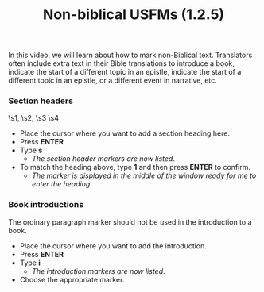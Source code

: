 ﻿---
title: Non-biblical USFMs (1.2.5)
---
In this video, we will learn about how to mark non-Biblical text. Translators often include extra text in their Bible translations to introduce a book, indicate the start of a different topic in an epistle, indicate the start of a different topic in an epistle, or a different event in narrative, etc.

### Section headers

\\s1, \\s2, \\s3 \\s4

-  Place the cursor where you want to add a section heading here.
-  Press **ENTER**
-  Type **s**  
    -  *The section header markers are now listed*.
-  To match the heading above, type **1** and then press **ENTER** to confirm.  
    -  *The marker is displayed in the middle of the window ready for me to enter the heading*.

### Book introductions

The ordinary paragraph marker should not be used in the introduction to a book.

-  Place the cursor where you want to add the introduction.
-  Press **ENTER**
-  Type **i**  
    -  *The introduction markers are now listed*.
-  Choose the appropriate marker.

